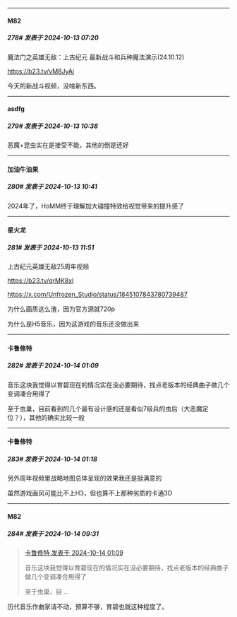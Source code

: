 ﻿
*****

####  M82  
##### 278#       发表于 2024-10-13 07:20

魔法门之英雄无敌：上古纪元 最新战斗和兵种魔法演示(24.10.12)

https://b23.tv/vM8JyAi

今天的新战斗视频，没啥新东西。


*****

####  asdfg  
##### 279#       发表于 2024-10-13 10:38

恶魔+昆虫实在是接受不能，其他的倒是还好

*****

####  加油牛油果  
##### 280#       发表于 2024-10-13 10:41

2024年了，HoMM终于理解加大碰撞特效给视觉带来的提升感了


*****

####  星火龙  
##### 281#       发表于 2024-10-13 11:51

上古纪元英雄无敌25周年视频

https://b23.tv/qrMK8xl

https://x.com/Unfrozen_Studio/status/1845107843780739487

为什么画质这么渣，因为官方源就720p

为什么是H5音乐，因为这游戏的音乐还没做出来


*****

####  卡鲁修特  
##### 282#       发表于 2024-10-14 01:09

音乐这块我觉得以育碧现在的情况实在没必要期待，找点老版本的经典曲子做几个变调凑合用得了

至于虫巢，目前看到的几个最有设计感的还是看似7级兵的虫后（大恶魔定位？），其他的确实比较一般


*****

####  卡鲁修特  
##### 283#       发表于 2024-10-14 01:18

另外周年视频里战略地图总体呈现的效果我还是挺满意的

虽然游戏画风可能比不上H3，但也算不上那种劣质的卡通3D


*****

####  M82  
##### 284#       发表于 2024-10-14 09:31

<blockquote><a href="httphttps://bbs.saraba1st.com/2b/forum.php?mod=redirect&amp;goto=findpost&amp;pid=66444467&amp;ptid=2196156" target="_blank">卡鲁修特 发表于 2024-10-14 01:09</a>

音乐这块我觉得以育碧现在的情况实在没必要期待，找点老版本的经典曲子做几个变调凑合用得了

至于虫巢，目 ...</blockquote>
历代音乐作曲家请不动，预算不够，育碧也就这种程度了。


